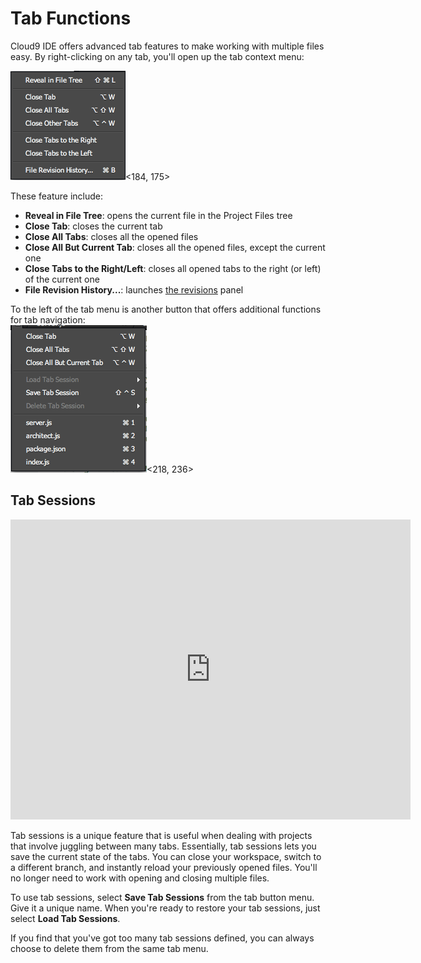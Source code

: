 # Tab Functions

Cloud9 IDE offers advanced tab features to make working with multiple files easy. By right-clicking on any tab, you'll open up the tab context menu:

![The tab context menu](./resources/images/tab_context_menu.png)<184, 175>

These feature include:

* **Reveal in File Tree**: opens the current file in the Project Files tree
* **Close Tab**: closes the current tab
* **Close All Tabs**: closes all the opened files
* **Close All But Current Tab**: closes all the opened files, except the current one
* **Close Tabs to the Right/Left**: closes all opened tabs to the right (or left) of the current one 
* **File Revision History...**: launches [the revisions](./revisions.html) panel


To the left of the tab menu is another button that offers additional functions for tab navigation:  
![The tab button menu](./resources/images/tab_button_menu.png)<218, 236>
 
## Tab Sessions 

<div class="video-container">
<iframe width="640" height="480" src="https://www.youtube.com/embed/agUno6WDkAM" frameborder="0" allowfullscreen></iframe>
</div>

Tab sessions is a unique feature that is useful when dealing with projects that involve juggling between many tabs. Essentially, tab sessions lets you save the current state of the tabs. You can close your workspace, switch to a different branch, and instantly reload your previously opened files. You'll no longer need to work with opening and closing multiple files.

To use tab sessions, select **Save Tab Sessions** from the tab button menu. Give it a unique name. When you're ready to restore your tab sessions, just select **Load Tab Sessions**. 

If you find that you've got too many tab sessions defined, you can always choose to delete them from the same tab menu.